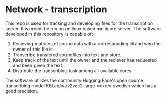 # Network - transcription

This repo is used for tracking and developing files for the transcription server. It is meant be run on an linux based multicore server. The software developed in this repository is capable of:
<ol>
  <li>Recieving matrices of sound data with a corresponding id and who the owner of this file is.</li>
  <li>Transcribe transfered soundfiles into text and store.</li>
  <li>Keep track of the text until the owner and the reciever has requested and been given the text.</li>
  <li>Distribute the transcribing task among all available cores.</li>
</ol>
The software utilizes the community Hugging Face's open source transcribing model KBLab/wav2vec2-large-voxrex-swedish which has a good precision. 
